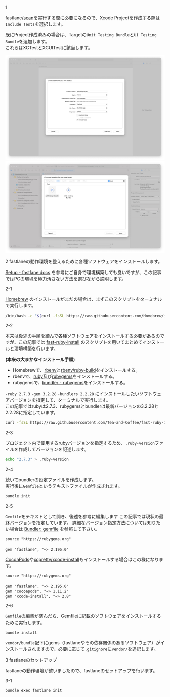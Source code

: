 1

fastlane/[scan](https://docs.fastlane.tools/actions/scan/)を実行する際に必要になるので、Xcode
 Projectを作成する際は`Include Tests`を選択します。

既にProject作成済みの場合は、Targetの`Unit Testing Bundle`と`UI Testing Bundle`を追加します。  
これらはXCTestとXCUITestに該当します。

![](./.assets/xcode_new_project.jpg)
![](./.assets/xcode_project_add_target_test.jpg)

2 fastlaneの動作環境を整えるために各種ソフトウェアをインストールします。

[Setup - fastlane docs](https://docs.fastlane.tools/getting-started/ios/setup/) を参考にご自身で環境構築しても良いですが、この記事ではPCの環境を極力汚さない方法を選びながら説明します。

2-1

[Homebrew](https://brew.sh/index_ja) のインストールがまだの場合は、まずこのスクリプトをターミナルで実行します。

```bash
/bin/bash -c "$(curl -fsSL https://raw.githubusercontent.com/Homebrew/install/HEAD/install.sh)"
```

2-2

本来は後述の手順を踏んで各種ソフトウェアをインストールする必要があるのですが、この記事では [fast-ruby-install](https://github.com/Tea-and-Coffee/fast-ruby-install) のスクリプトを用いてまとめてインストールと環境構築を行います。

**(本来の大まかなインストール手順)**

- Homebrewで、[rbenv](https://github.com/rbenv/rbenv)と[rbenv/ruby-build](https://github.com/rbenv/ruby-build)をインストールする。  
- rbenvで、[ruby](https://github.com/ruby/ruby)及び[rubygems](https://github.com/rubygems/rubygems)をインストールする。  
- rubygemsで、[bundler - rubygems](https://github.com/rubygems/rubygems/tree/master/bundler)をインストールする。

`-ruby 2.7.3` `-gem 3.2.28` `-bundlers 2.2.28` にインストールしたいソフトウェアバージョンを指定して、ターミナルで実行します。  
この記事ではrubyは2.7.3、rubygemsとbundlerは最新バージョンの3.2.28と2.2.28に指定しています。

```bash
curl -fsSL https://raw.githubusercontent.com/Tea-and-Coffee/fast-ruby-install/master/install.sh | bash -s -- --ruby 2.7.3 --gem 3.2.28 --bundlers 2.2.28
```

2-3

プロジェクト内で使用するrubyバージョンを指定するため、`.ruby-version`ファイルを作成してバージョンを記述します。

```bash
echo "2.7.3" > .ruby-version

```

2-4

続いてbundlerの設定ファイルを作成します。  
実行後に`Gemfile`というテキストファイルが作成されます。

```bash
bundle init
```

2-5

`Gemfile`をテキストとして開き、後述を参考に編集します
この記事では現状の最終バージョンを指定しています。 詳細なバージョン指定方法については知りたい場合は [Bundler: gemfile](https://bundler.io/man/gemfile.5.html) を参照して下さい。

```
source "https://rubygems.org"

gem "fastlane", "~> 2.195.0"
```

[CocoaPods](https://github.com/CocoaPods/CocoaPods)や[xcpretty/xcode-install](https://github.com/xcpretty/xcode-install)もインストールする場合はこの様になります。

```
source "https://rubygems.org"

gem "fastlane", "~> 2.195.0"
gem "cocoapods", "~> 1.11.2"
gem "xcode-install", "~> 2.8"
```

2-6

`Gemfile`の編集が済んだら、Gemfileに記載のソフトウェアをインストールするために実行します。

```bash
bundle install
```

`vendor/bundle`配下にgems（fastlaneやその依存関係のあるソフトウェア）がインストールされますので、必要に応じて`.gitignore`に`vendor/`を追記します。

3 fastlaneのセットアップ

fastlaneの動作環境が整いましたので、fastlaneのセットアップを行います。

3-1

```bash
bundle exec fastlane init

```
